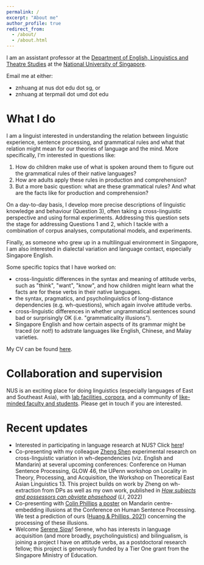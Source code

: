 ```yaml
---
permalink: /
excerpt: "About me"
author_profile: true
redirect_from: 
  - /about/
  - /about.html
---
```


I am an assistant professor at the [Department of English, Linguistics and Theatre Studies](https://fass.nus.edu.sg/elts/) at the [National University of Singapore](https://www.nus.edu.sg/).

Email me at either:
+ znhuang at nus dot edu dot sg, or
+ znhuang at terpmail dot umd dot edu

What I do
======
I am a linguist interested in understanding the relation between linguistic experience, sentence processing, and grammatical rules and what that relation might mean for our theories of language and the mind. More specifically, I'm interested in questions like:
1. How do children make use of what is spoken around them to figure out the grammatical rules of their native languages? 
1. How are adults apply these rules in production and comprehension?
1. But a more basic question: what are these grammatical rules? And what are the facts like for production and comprehension?
 
On a day-to-day basis, I develop more precise descriptions of linguistic knowledge and behaviour (Question 3), often taking a cross-linguistic perspective and using formal experiments. Addressing this question sets the stage for addressing Questions 1 and 2, which I tackle with a combination of corpus analyses, computational models, and experiments.

Finally, as someone who grew up in a multilingual environment in Singapore, I am also interested in dialectal variation and language contact, especially Singapore English.

Some specific topics that I have worked on:
+ cross-linguistic differences in the syntax and meaning of attitude verbs, such as "think", "want", "know", and how children might learn what the facts are for these verbs in their native languages.
+ the syntax, pragmatics, and psycholinguistics of long-distance dependencies (e.g. wh-questions), which again involve attitude verbs.
+ cross-linguistic differences in whether ungrammatical sentences sound bad or surprisingly OK (i.e. "grammaticality illusions").
+ Singapore English and how certain aspects of its grammar might be traced (or not!) to adstrate languages like English, Chinese, and Malay varieties.

My CV can be found [here](https://z-n-huang.github.io/files/cv_Huang_Dec2022.pdf).

Collaboration and supervision
======
NUS is an exciting place for doing linguistics (especially languages of East and Southeast Asia), with [lab facilities, corpora](https://z-n-huang.github.io/nus-resources/), and a community of [like-minded faculty and students](https://fass.nus.edu.sg/elts/). 
Please get in touch if you are interested.

Recent updates
======
+ Interested in participating in language research at NUS? Click [here](https://blog.nus.edu.sg/langsci/)!
+ Co-presenting with my colleague [Zheng Shen](https://zheng-shen.github.io/) experimental research on cross-linguistic variation in wh-dependencies (viz. English and Mandarin) at several upcoming conferences: Conference on Human Sentence Processing, GLOW 46, the UPenn workshop on Locality in Theory, Processing, and Acquisition, the Workshop on Theoretical East Asian Linguistics 13. This project builds on work by Zheng on wh-extraction from DPs as well as my own work, published in *[How subjects and possessors can obviate phasehood](https://doi.org/10.1162/ling_a_00414)* (*LI*, 2022)
+ Co-presenting with [Colin Phillips](https://www.colinphillips.net/) [a poster](https://z-n-huang.github.io/files/HuangPhillips2023_HSP_illusions_Mar2023.pdf) on Mandarin centre-embedding illusions at the Conference on Human Sentence Processing. We test a prediction of ours ([Huang & Phillips, 2021](https://doi.org/10.5334/gjgl.1292)) concerning the processing of these illusions.
+ Welcome [Serene Siow](https://siowserene.carrd.co/)! Serene, who has interests in language acquisition (and more broadly, psycholinguistics) and bilingualism, is joining a project I have on attitude verbs, as a postdoctoral research fellow; this project is generously funded by a Tier One grant from the Singapore Ministry of Education.
